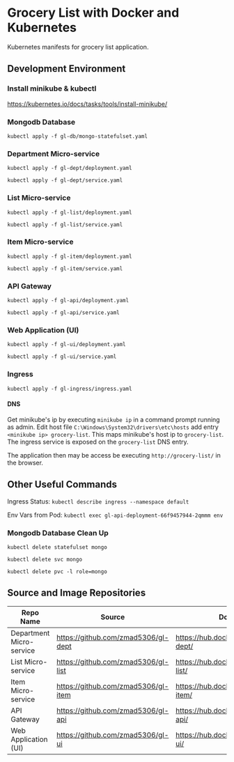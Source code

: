 # Grocery List with Docker and Kubernetes

Kubernetes manifests for grocery list application.

## Development Environment

### Install minikube & kubectl

https://kubernetes.io/docs/tasks/tools/install-minikube/

### Mongodb Database

`kubectl apply -f gl-db/mongo-statefulset.yaml`

### Department Micro-service

`kubectl apply -f gl-dept/deployment.yaml`

`kubectl apply -f gl-dept/service.yaml`

### List Micro-service

`kubectl apply -f gl-list/deployment.yaml`

`kubectl apply -f gl-list/service.yaml`

### Item Micro-service

`kubectl apply -f gl-item/deployment.yaml`

`kubectl apply -f gl-item/service.yaml`

### API Gateway

`kubectl apply -f gl-api/deployment.yaml`

`kubectl apply -f gl-api/service.yaml`

### Web Application (UI)

`kubectl apply -f gl-ui/deployment.yaml`

`kubectl apply -f gl-ui/service.yaml`

### Ingress

`kubectl apply -f gl-ingress/ingress.yaml`

#### DNS

Get minikube's ip by executing `minikube ip` in a command prompt running as admin. Edit host file `C:\Windows\System32\drivers\etc\hosts` add entry `<minikube ip> grocery-list`. This maps minikube's host ip to `grocery-list`. The ingress service is exposed on the `grocery-list` DNS entry.

The application then may be access be executing `http://grocery-list/` in the browser.

## Other Useful Commands

Ingress Status: `kubectl describe ingress --namespace default`

Env Vars from Pod: `kubectl exec gl-api-deployment-66f9457944-2qmmm env`

### Mongodb Database Clean Up

`kubectl delete statefulset mongo`

`kubectl delete svc mongo`

`kubectl delete pvc -l role=mongo`

## Source and Image Repositories

| Repo Name                | Source                              | Docker Image                               |
| ------------------------ | ----------------------------------- | ------------------------------------------ |
| Department Micro-service | https://github.com/zmad5306/gl-dept | https://hub.docker.com/r/zmad5306/gl-dept/ |
| List Micro-service       | https://github.com/zmad5306/gl-list | https://hub.docker.com/r/zmad5306/gl-list/ |
| Item Micro-service       | https://github.com/zmad5306/gl-item | https://hub.docker.com/r/zmad5306/gl-item/ |
| API Gateway              | https://github.com/zmad5306/gl-api  | https://hub.docker.com/r/zmad5306/gl-api/  |
| Web Application (UI)     | https://github.com/zmad5306/gl-ui   | https://hub.docker.com/r/zmad5306/gl-ui/   |